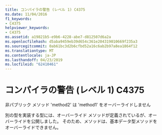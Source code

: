 ```yaml
---
title: コンパイラの警告 (レベル 1) C4375
ms.date: 11/04/2016
f1_keywords:
- C4375
helpviewer_keywords:
- C4375
ms.assetid: a19821b5-e9b6-4228-abe7-d812507d6a2a
ms.openlocfilehash: d5aba9459eb39d654c361e204319010669f235a3
ms.sourcegitcommit: 0ab61bc3d2b6cfbd52a16c6ab2b97a8ea1864f12
ms.translationtype: MT
ms.contentlocale: ja-JP
ms.lasthandoff: 04/23/2019
ms.locfileid: "62410461"
---
```

# <a name="compiler-warning-level-1-c4375"></a>コンパイラの警告 (レベル 1) C4375

非パブリック メソッド 'method2' は 'method1' をオーバーライドしません

別の型を実装する型には、オーバーライド メソッドが定義されているが、オーバーライドを公開しました。 そのため、メソッドは、基本データ型メソッドをオーバーライドできません。